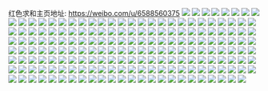 红色求和主页地址: https://weibo.com/u/6588560375 
![](https://wx4.sinaimg.cn/mw2000/007bSVwPly1h821x01pj3j31g72377wh.jpg) 
![](https://wx4.sinaimg.cn/mw2000/007bSVwPly1h821wz7mxvj31o0280e81.jpg) 
![](https://wx4.sinaimg.cn/mw2000/007bSVwPly1h821x0s4q1j31do1z84qp.jpg) 
![](https://wx4.sinaimg.cn/mw2000/007bSVwPly1h821x4kbpbj31mh1wtb29.jpg) 
![](https://wx4.sinaimg.cn/mw2000/007bSVwPly1h821x2o1kzj31kk22ue81.jpg) 
![](https://wx4.sinaimg.cn/mw2000/007bSVwPly1h821x3ust0j31kb1tdb29.jpg) 
![](https://wx4.sinaimg.cn/mw2000/007bSVwPly1h821wy5vqgj31ld21x4qp.jpg) 
![](https://wx4.sinaimg.cn/mw2000/007bSVwPly1h821x36hz3j31am19m7ji.jpg) 
![](https://wx4.sinaimg.cn/mw2000/007bSVwPly1h821x5d1ojj31m51z2b29.jpg) 
![](https://wx4.sinaimg.cn/mw2000/007bSVwPly1h7ui3r97i9j31o0280u0x.jpg) 
![](https://wx4.sinaimg.cn/mw2000/007bSVwPly1h7ui3li3uej31kj23e7wh.jpg) 
![](https://wx4.sinaimg.cn/mw2000/007bSVwPly1h7ui3snktbj31iu2144qp.jpg) 
![](https://wx4.sinaimg.cn/mw2000/007bSVwPly1h7ui3ts98vj31iu2147wh.jpg) 
![](https://wx4.sinaimg.cn/mw2000/007bSVwPgy1h7th1irjejj31o0280u0x.jpg) 
![](https://wx4.sinaimg.cn/mw2000/007bSVwPgy1h7th1gwbqnj31o0280kjl.jpg) 
![](https://wx4.sinaimg.cn/mw2000/007bSVwPgy1h7th1kqw2ij31o0280u0x.jpg) 
![](https://wx4.sinaimg.cn/mw2000/007bSVwPgy1h7th1mli8vj31o0280kjl.jpg) 
![](https://wx4.sinaimg.cn/mw2000/007bSVwPgy1h7th1fu6r8j31o0280qv5.jpg) 
![](https://wx4.sinaimg.cn/mw2000/007bSVwPgy1h7th1onfo3j31o0280npd.jpg) 
![](https://wx4.sinaimg.cn/mw2000/007bSVwPly1h7ieq56wkyj30zo1bk4or.jpg) 
![](https://wx4.sinaimg.cn/mw2000/007bSVwPly1h7ieq9lletj30zo1bkkeq.jpg) 
![](https://wx4.sinaimg.cn/mw2000/007bSVwPly1h7ieq7wuyij30zo1bk1j0.jpg) 
![](https://wx4.sinaimg.cn/mw2000/007bSVwPly1h7ieqc6kh0j30zo1bkx2p.jpg) 
![](https://wx4.sinaimg.cn/mw2000/007bSVwPly1h7ieqekjp8j30zo1bk4ms.jpg) 
![](https://wx4.sinaimg.cn/mw2000/007bSVwPly1h7ieq2kpiqj30zo1bk7se.jpg) 
![](https://wx4.sinaimg.cn/mw2000/007bSVwPly1h7g6cq4m83j30zo1bk1kx.jpg) 
![](https://wx4.sinaimg.cn/mw2000/007bSVwPly1h7g6crdf25j30zo1bk1kx.jpg) 
![](https://wx4.sinaimg.cn/mw2000/007bSVwPgy1h7aufh67osj32bz2krqv5.jpg) 
![](https://wx4.sinaimg.cn/mw2000/007bSVwPgy1h7aufl8n0mj33402c0npd.jpg) 
![](https://wx4.sinaimg.cn/mw2000/007bSVwPgy1h7aufnk8qwj33402c0e83.jpg) 
![](https://wx4.sinaimg.cn/mw2000/007bSVwPgy1h7abkqhxovj30zo1bkdj2.jpg) 
![](https://wx4.sinaimg.cn/mw2000/007bSVwPgy1h7abkrirxfj30zo1bkjuu.jpg) 
![](https://wx4.sinaimg.cn/mw2000/007bSVwPgy1h705uzu1cgj32c03404qq.jpg) 
![](https://wx4.sinaimg.cn/mw2000/007bSVwPgy1h6wt90hj8cj31020ty4cg.jpg) 
![](https://wx4.sinaimg.cn/mw2000/007bSVwPgy1h6wt91kkg1j31t22s8u0x.jpg) 
![](https://wx4.sinaimg.cn/mw2000/007bSVwPly1h6r7q7pit4j30ru228haa.jpg) 
![](https://wx4.sinaimg.cn/mw2000/007bSVwPly1h6r7q9dsxsj32yo2yoqdr.jpg) 
![](https://wx4.sinaimg.cn/mw2000/007bSVwPly1h6r7q9yyi6j30ru227kgp.jpg) 
![](https://wx4.sinaimg.cn/mw2000/007bSVwPly1h6r7qb9w0qj32802yo16v.jpg) 
![](https://wx4.sinaimg.cn/mw2000/007bSVwPly1h6r7qbvz0ej30ru33ckih.jpg) 
![](https://wx4.sinaimg.cn/mw2000/007bSVwPly1h6r7qcsd81j32802yokjl.jpg) 
![](https://wx4.sinaimg.cn/mw2000/007bSVwPly1h6r7qehf0xj32yo2yohdv.jpg) 
![](https://wx4.sinaimg.cn/mw2000/007bSVwPly1h6r7q6x3b4j30ru33c7wh.jpg) 
![](https://wx4.sinaimg.cn/mw2000/007bSVwPly1h6r7qf2smxj30ru228tde.jpg) 
![](https://wx4.sinaimg.cn/mw2000/007bSVwPly1h6mdfl9zhpj30m90to0w6.jpg) 
![](https://wx4.sinaimg.cn/mw2000/007bSVwPly1h6jq1jb0qoj30zo1bkgn0.jpg) 
![](https://wx4.sinaimg.cn/mw2000/007bSVwPly1h6jq1jny2xj30zo1bkabj.jpg) 
![](https://wx4.sinaimg.cn/mw2000/007bSVwPly1h6jq1k38koj30zo1bkab6.jpg) 
![](https://wx4.sinaimg.cn/mw2000/007bSVwPly1h6iz57mwd8j31kd1rf4qp.jpg) 
![](https://wx4.sinaimg.cn/mw2000/007bSVwPly1h6iz5ab6ysj31j00ynmz8.jpg) 
![](https://wx4.sinaimg.cn/mw2000/007bSVwPly1h6iz4xk2sqj31ir1s01kx.jpg) 
![](https://wx4.sinaimg.cn/mw2000/007bSVwPly1h6iz5h3at3j31gr1kogp7.jpg) 
![](https://wx4.sinaimg.cn/mw2000/007bSVwPly1h6iz5iyhpxj31o02804iw.jpg) 
![](https://wx4.sinaimg.cn/mw2000/007bSVwPly1h6iz4zvy87j31o0280n0z.jpg) 
![](https://wx4.sinaimg.cn/mw2000/007bSVwPly1h6iz5kckgdj31cq1j3403.jpg) 
![](https://wx4.sinaimg.cn/mw2000/007bSVwPly1h6iz5mcr4dj31hy1a9dtl.jpg) 
![](https://wx4.sinaimg.cn/mw2000/007bSVwPly1h6iz5ovlevj31o0280e4c.jpg) 
![](https://wx4.sinaimg.cn/mw2000/007bSVwPly1h6hqu9wgcgj31o0280b2a.jpg) 
![](https://wx4.sinaimg.cn/mw2000/007bSVwPly1h6hqudzni8j30zo1bk4hh.jpg) 
![](https://wx4.sinaimg.cn/mw2000/007bSVwPly1h6hquc07uij31o02807wi.jpg) 
![](https://wx4.sinaimg.cn/mw2000/007bSVwPly1h6hqud3h5jj30zo1bk79a.jpg) 
![](https://wx4.sinaimg.cn/mw2000/007bSVwPly1h6hquet64wj30zo1bkgpa.jpg) 
![](https://wx4.sinaimg.cn/mw2000/007bSVwPly1h6hqu85f8wj30zo1bk0zt.jpg) 
![](https://wx4.sinaimg.cn/mw2000/007bSVwPly1h6hquh94dpj31o0280hdt.jpg) 
![](https://wx4.sinaimg.cn/mw2000/007bSVwPly1h6hqujnmhwj31o0280hdu.jpg) 
![](https://wx4.sinaimg.cn/mw2000/007bSVwPly1h6hqu6ok3jj32801o0hdu.jpg) 
![](https://wx4.sinaimg.cn/mw2000/007bSVwPly1h6gdl6zqghj30zo1bkn8b.jpg) 
![](https://wx4.sinaimg.cn/mw2000/007bSVwPly1h6gdl69k2wj30zo1bkmy9.jpg) 
![](https://wx4.sinaimg.cn/mw2000/007bSVwPly1h6gdl7udfdj30zo1bkn8m.jpg) 
![](https://wx4.sinaimg.cn/mw2000/007bSVwPly1h6f4yg4gafj30zo1bkgpe.jpg) 
![](https://wx4.sinaimg.cn/mw2000/007bSVwPly1h6dyrmhz2yj31sc1vsasx.jpg) 
![](https://wx4.sinaimg.cn/mw2000/007bSVwPly1h6d7mtx2gkj30u00u0acc.jpg) 
![](https://wx4.sinaimg.cn/mw2000/007bSVwPly1h6d55hap70j31r728y4qq.jpg) 
![](https://wx4.sinaimg.cn/mw2000/007bSVwPly1h6d55gd2xwj30wk11mgpj.jpg) 
![](https://wx4.sinaimg.cn/mw2000/007bSVwPly1h6d55i3udnj30zn17fwla.jpg) 
![](https://wx4.sinaimg.cn/mw2000/007bSVwPly1h64ueoz8d1j31j026iq9j.jpg) 
![](https://wx4.sinaimg.cn/mw2000/007bSVwPly1h64uen8021j30xi184apy.jpg) 
![](https://wx4.sinaimg.cn/mw2000/007bSVwPly1h64uepi9sbj30wi1dfgue.jpg) 
![](https://wx4.sinaimg.cn/mw2000/007bSVwPly1h64ueq4lkjj30yx1akqfd.jpg) 
![](https://wx4.sinaimg.cn/mw2000/007bSVwPly1h64ueqs9a1j30ut11twnx.jpg) 
![](https://wx4.sinaimg.cn/mw2000/007bSVwPly1h64uer8pgsj30wu17t49j.jpg) 
![](https://wx4.sinaimg.cn/mw2000/007bSVwPly1h64uesogdyj30zo1bkmz9.jpg) 
![](https://wx4.sinaimg.cn/mw2000/007bSVwPly1h64uemtaxsj30rc15j3zn.jpg) 
![](https://wx4.sinaimg.cn/mw2000/007bSVwPly1h64uetyybqj30vy12dgn2.jpg) 
![](https://wx4.sinaimg.cn/mw2000/007bSVwPly1h61xvqje56j32c03407wj.jpg) 
![](https://wx4.sinaimg.cn/mw2000/007bSVwPgy1h61jz5aws7j31o02804qr.jpg) 
![](https://wx4.sinaimg.cn/mw2000/007bSVwPly1h5vwi7zhkwj30u013cdvo.jpg) 
![](https://wx4.sinaimg.cn/mw2000/007bSVwPly1h5vwi902jbj30ty15mmzv.jpg) 
![](https://wx4.sinaimg.cn/mw2000/007bSVwPly1h5usm4r5epj30pd0n4dky.jpg) 
![](https://wx4.sinaimg.cn/mw2000/007bSVwPly1h5umggbkybj31o0280e81.jpg) 
![](https://wx4.sinaimg.cn/mw2000/007bSVwPly1h5sg2ug01yj31o0280npd.jpg) 
![](https://wx4.sinaimg.cn/mw2000/007bSVwPly1h5sg2s4lmej31o0280hdt.jpg) 
![](https://wx4.sinaimg.cn/mw2000/007bSVwPly1h5sg2wnnalj31o0280kjl.jpg) 
![](https://wx4.sinaimg.cn/mw2000/007bSVwPly1h5rbtisgnkj31f21zc7rx.jpg) 
![](https://wx4.sinaimg.cn/mw2000/007bSVwPly1h5rbtj8mdpj31ek1zh1ic.jpg) 
![](https://wx4.sinaimg.cn/mw2000/007bSVwPly1h5rbtjn6ttj31981weaud.jpg) 
![](https://wx4.sinaimg.cn/mw2000/007bSVwPly1h5rbtkblsxj31jo1zukjl.jpg) 
![](https://wx4.sinaimg.cn/mw2000/007bSVwPly1h5rbtialbzj30zo1bk7g6.jpg) 
![](https://wx4.sinaimg.cn/mw2000/007bSVwPly1h5rbtld404j31o0280e81.jpg) 
![](https://wx4.sinaimg.cn/mw2000/007bSVwPly1h5rbtlza2tj30zo1bktpn.jpg) 
![](https://wx4.sinaimg.cn/mw2000/007bSVwPly1h5rbtmu1idj30zo1bk4e8.jpg) 
![](https://wx4.sinaimg.cn/mw2000/007bSVwPly1h5rbtnj9vyj30zo1bktmh.jpg) 
![](https://wx4.sinaimg.cn/mw2000/007bSVwPly1h5pxxkul00j30zo1bqgzg.jpg) 
![](https://wx4.sinaimg.cn/mw2000/007bSVwPly1h5pxxmvgw5j31o0280b29.jpg) 
![](https://wx4.sinaimg.cn/mw2000/007bSVwPly1h5pxxiu7zbj31o0280kjl.jpg) 
![](https://wx4.sinaimg.cn/mw2000/007bSVwPly1h5pxxjyaiwj30zo1bk1af.jpg) 
![](https://wx4.sinaimg.cn/mw2000/007bSVwPly1h5pxxqn5z3j30zo1bkndx.jpg) 
![](https://wx4.sinaimg.cn/mw2000/007bSVwPly1h5pxxpmdgrj30zo1bkar7.jpg) 
![](https://wx4.sinaimg.cn/mw2000/007bSVwPly1h5pxxnpf4hj30zo1bknam.jpg) 
![](https://wx4.sinaimg.cn/mw2000/007bSVwPly1h5pxxren3rj30zo1bktmh.jpg) 
![](https://wx4.sinaimg.cn/mw2000/007bSVwPly1h5pxxolt02j30zo1bk7i5.jpg) 
![](https://wx4.sinaimg.cn/mw2000/007bSVwPly1h5pt6yulo5j31ca27ynpd.jpg) 
![](https://wx4.sinaimg.cn/mw2000/007bSVwPly1h5oqa03elgj31an1q77qo.jpg) 
![](https://wx4.sinaimg.cn/mw2000/007bSVwPly1h5oqa0sy0nj31m425h7wh.jpg) 
![](https://wx4.sinaimg.cn/mw2000/007bSVwPly1h5k7d0xvp6j31o0280u0x.jpg) 
![](https://wx4.sinaimg.cn/mw2000/007bSVwPly1h5k7d1kntuj31nz21y7wh.jpg) 
![](https://wx4.sinaimg.cn/mw2000/007bSVwPly1h5k7d20b2wj31iz1ukkif.jpg) 
![](https://wx4.sinaimg.cn/mw2000/007bSVwPly1h5k7cziyx6j31nz1y84qp.jpg) 
![](https://wx4.sinaimg.cn/mw2000/007bSVwPly1h5k7d2lqeoj31nz1yob29.jpg) 
![](https://wx4.sinaimg.cn/mw2000/007bSVwPly1h5k7d35x6wj31mq26b7wh.jpg) 
![](https://wx4.sinaimg.cn/mw2000/007bSVwPgy1h5gmwt6y84j30u00u0dmz.jpg) 
![](https://wx4.sinaimg.cn/mw2000/007bSVwPgy1h5gmkyrl1dj31kn23j4qp.jpg) 
![](https://wx4.sinaimg.cn/mw2000/007bSVwPgy1h5gml2vn7fj31n626xx5m.jpg) 
![](https://wx4.sinaimg.cn/mw2000/007bSVwPgy1h5fr8p58d7j31bp1n9x0w.jpg) 
![](https://wx4.sinaimg.cn/mw2000/007bSVwPgy1h5fr8sdcerj31cq1sz7pj.jpg) 
![](https://wx4.sinaimg.cn/mw2000/007bSVwPgy1h5fr8rkocfj31o02807wh.jpg) 
![](https://wx4.sinaimg.cn/mw2000/007bSVwPgy1h5fr8uv3ajj32c0340e82.jpg) 
![](https://wx4.sinaimg.cn/mw2000/007bSVwPgy1h5fr928235j31sc2ds1ky.jpg) 
![](https://wx4.sinaimg.cn/mw2000/007bSVwPgy1h5fr8wcljfj33402c0u0x.jpg) 
![](https://wx4.sinaimg.cn/mw2000/007bSVwPgy1h5fr8x0urmj30u01hck4g.jpg) 
![](https://wx4.sinaimg.cn/mw2000/007bSVwPgy1h5fr8t87dcj31ig20l1kx.jpg) 
![](https://wx4.sinaimg.cn/mw2000/007bSVwPgy1h5fr8zn44qj32c0340npe.jpg) 
![](https://wx4.sinaimg.cn/mw2000/007bSVwPgy1h5fmmt0f8sj31sc2dsb29.jpg) 
![](https://wx4.sinaimg.cn/mw2000/007bSVwPgy1h5fmmrnhd2j31sc2dsb29.jpg) 
![](https://wx4.sinaimg.cn/mw2000/007bSVwPgy1h5a3ajys3xj31kb2337wh.jpg) 
![](https://wx4.sinaimg.cn/mw2000/007bSVwPgy1h5a3amlynuj31o0280kjl.jpg) 
![](https://wx4.sinaimg.cn/mw2000/007bSVwPgy1h5a3aj6vxzj31o0280hdt.jpg) 
![](https://wx4.sinaimg.cn/mw2000/007bSVwPgy1h5a3anhb38j31es27ktwq.jpg) 
![](https://wx4.sinaimg.cn/mw2000/007bSVwPgy1h50n9j61zwj31o0280e81.jpg) 
![](https://wx4.sinaimg.cn/mw2000/007bSVwPgy1h4usbvoihvj31o020i4qq.jpg) 
![](https://wx4.sinaimg.cn/mw2000/007bSVwPgy1h4usbteseij31o0277kjl.jpg) 
![](https://wx4.sinaimg.cn/mw2000/007bSVwPgy1h4usbwwjvrj31nj1xtx6p.jpg) 
![](https://wx4.sinaimg.cn/mw2000/007bSVwPgy1h4usbs9q1yj31o0280b2a.jpg) 
![](https://wx4.sinaimg.cn/mw2000/007bSVwPgy1h4usbxzfd0j31o0280hdt.jpg) 
![](https://wx4.sinaimg.cn/mw2000/007bSVwPgy1h4usc0j38uj31o0280hdu.jpg) 
![](https://wx4.sinaimg.cn/mw2000/007bSVwPgy1h4k63z7c14j33402c0hdt.jpg) 
![](https://wx4.sinaimg.cn/mw2000/007bSVwPgy1h4k640cljhj306y061jrh.jpg) 
![](https://wx4.sinaimg.cn/mw2000/007bSVwPgy1h4k6411wlkj31tb1084ql.jpg) 
![](https://wx4.sinaimg.cn/mw2000/007bSVwPgy1h4k63x06lvj32c0340hdu.jpg) 
![](https://wx4.sinaimg.cn/mw2000/007bSVwPgy1h4k6432uszj31o0280x6p.jpg) 
![](https://wx4.sinaimg.cn/mw2000/007bSVwPgy1h4k64441jwj33402c01ky.jpg) 
![](https://wx4.sinaimg.cn/mw2000/007bSVwPgy1h4k644rl9tj31er0skn6t.jpg) 
![](https://wx4.sinaimg.cn/mw2000/007bSVwPgy1h4k645xrbkj33402c04qp.jpg) 
![](https://wx4.sinaimg.cn/mw2000/007bSVwPgy1h4k646fu3ij30tf1ga12k.jpg) 
![](https://wx4.sinaimg.cn/mw2000/007bSVwPgy1h4hchvleucj32yo2yo7wi.jpg) 
![](https://wx4.sinaimg.cn/mw2000/007bSVwPgy1h4hchto2pjj31o0280b2a.jpg) 
![](https://wx4.sinaimg.cn/mw2000/007bSVwPgy1h4hchy2yvpj32yo2yo7wi.jpg) 
![](https://wx4.sinaimg.cn/mw2000/007bSVwPgy1h4hci08ah2j31k222rqqh.jpg) 
![](https://wx4.sinaimg.cn/mw2000/007bSVwPgy1h4hchzbl3yj31eh1vbnpd.jpg) 
![](https://wx4.sinaimg.cn/mw2000/007bSVwPgy1h4hchwkuqmj31j620ytvr.jpg) 
![](https://wx4.sinaimg.cn/mw2000/007bSVwPgy1h4hci1jayhj31kc2341ky.jpg) 
![](https://wx4.sinaimg.cn/mw2000/007bSVwPgy1h4hci3o6o6j31dj221qs3.jpg) 
![](https://wx4.sinaimg.cn/mw2000/007bSVwPgy1h4hci2xqwbj31ia20d1ky.jpg) 
![](https://wx4.sinaimg.cn/mw2000/007bSVwPgy1h4fxgcbf2bj333x2byhdu.jpg) 
![](https://wx4.sinaimg.cn/mw2000/007bSVwPgy1h4fxgapgd7j32ir1uq7wi.jpg) 
![](https://wx4.sinaimg.cn/mw2000/007bSVwPgy1h4fxgdu1gsj33402c0kjm.jpg) 
![](https://wx4.sinaimg.cn/mw2000/007bSVwPgy1h42zrz0kluj31o0280qv5.jpg) 
![](https://wx4.sinaimg.cn/mw2000/007bSVwPgy1h42zs2wznfj31o0280npd.jpg) 
![](https://wx4.sinaimg.cn/mw2000/007bSVwPgy1h42zs12glaj31o0280npd.jpg) 
![](https://wx4.sinaimg.cn/mw2000/007bSVwPgy1h42zs857gaj31o02804qq.jpg) 
![](https://wx4.sinaimg.cn/mw2000/007bSVwPgy1h42zs5ldw5j31o0280qv5.jpg) 
![](https://wx4.sinaimg.cn/mw2000/007bSVwPgy1h42zsablddj31o0280u0x.jpg) 
![](https://wx4.sinaimg.cn/mw2000/007bSVwPgy1h3yc187172j30oh1fndpm.jpg) 
![](https://wx4.sinaimg.cn/mw2000/007bSVwPgy1h3rhg5ylfej31o0280u0x.jpg) 
![](https://wx4.sinaimg.cn/mw2000/007bSVwPgy1h3rhg2m3gmj31y41o04qq.jpg) 
![](https://wx4.sinaimg.cn/mw2000/007bSVwPgy1h3rhg8bt9zj31o0280qv5.jpg) 
![](https://wx4.sinaimg.cn/mw2000/007bSVwPgy1h3rhg8zsydj311o18rnbg.jpg) 
![](https://wx4.sinaimg.cn/mw2000/007bSVwPgy1h3rhgbj1voj30zo1bkh24.jpg) 
![](https://wx4.sinaimg.cn/mw2000/007bSVwPgy1h3rhga0eglj31c21oke81.jpg) 
![](https://wx4.sinaimg.cn/mw2000/007bSVwPgy1h3mudoij76j30sq0xwqia.jpg) 
![](https://wx4.sinaimg.cn/mw2000/007bSVwPgy1h3mudptu98j30m80wydrh.jpg) 
![](https://wx4.sinaimg.cn/mw2000/007bSVwPgy1h3eye9e8z0j31q51q51kx.jpg) 
